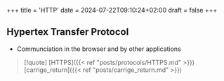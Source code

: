 +++
title = 'HTTP'
date = 2024-07-22T09:10:24+02:00
draft = false
+++

## Hypertex Transfer Protocol 
- Communciation in the browser  and by other applications 


>[!quote] [HTTPS]({{< ref "posts/protocols/HTTPS.md" >}}) [carrige_return]({{< ref "posts/carrige_return.md" >}})
